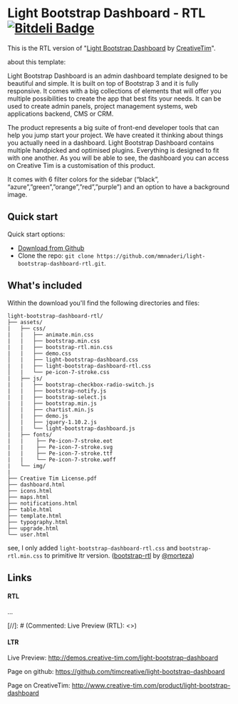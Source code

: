 # Light Bootstrap Dashboard - RTL [![Bitdeli Badge](https://d2weczhvl823v0.cloudfront.net/mmnaderi/light-bootstrap-dashboard-rtl/trend.png)](https://bitdeli.com/free "Bitdeli Badge")

This is the RTL version of "[Light Bootstrap Dashboard](https://github.com/timcreative/light-bootstrap-dashboard) by [CreativeTim](http://www.creative-tim.com)".

about this template:

Light Bootstrap Dashboard is an admin dashboard template designed to be beautiful and simple. It is built on top of Bootstrap 3 and it is fully responsive. It comes with a big collections of elements that will offer you multiple possibilities to create the app that best fits your needs. It can be used to create admin panels, project management systems, web applications backend, CMS or CRM.

The product represents a big suite of front-end developer tools that can help you jump start your project. We have created it thinking about things you actually need in a dashboard. Light Bootstrap Dashboard contains multiple handpicked and optimised plugins. Everything is designed to fit with one another. As you will be able to see, the dashboard you can access on Creative Tim is a customisation of this product.

It comes with 6 filter colors for the sidebar (“black”, “azure”,”green”,”orange”,”red”,”purple”) and an option to have a background image.

## Quick start

Quick start options:

- [Download from Github](https://github.com/mmnaderi/light-bootstrap-dashboard-rtl/archive/rtl.zip)
- Clone the repo: `git clone https://github.com/mmnaderi/light-bootstrap-dashboard-rtl.git`.


## What's included

Within the download you'll find the following directories and files:

```
light-bootstrap-dashboard-rtl/
├── assets/
|   ├── css/
|   |   ├── animate.min.css
|   |   ├── bootstrap.min.css
|   |   ├── bootstrap-rtl.min.css
|   |   ├── demo.css
│   |   ├── light-bootstrap-dashboard.css
|   |   ├── light-bootstrap-dashboard-rtl.css
│   |   └── pe-icon-7-stroke.css
|   ├── js/
|   |   ├── bootstrap-checkbox-radio-switch.js
|   |   ├── bootstrap-notify.js
|   |   ├── bootstrap-select.js
|   |   ├── bootstrap.min.js
│   |   ├── chartist.min.js
│   |   ├── demo.js
│   |   ├── jquery-1.10.2.js
│   |   └── light-bootstrap-dashboard.js
|   ├── fonts/
|   |    ├── Pe-icon-7-stroke.eot
|   |    ├── Pe-icon-7-stroke.svg
|   |    ├── Pe-icon-7-stroke.ttf
|   |    └── Pe-icon-7-stroke.woff
|   └── img/
|
├── Creative Tim License.pdf
├── dashboard.html
├── icons.html
├── maps.html
├── notifications.html
├── table.html
├── template.html
├── typography.html
├── upgrade.html
└── user.html

```

see, I only added `light-bootstrap-dashboard-rtl.css` and `bootstrap-rtl.min.css` to primitive ltr version.
([bootstrap-rtl](https://github.com/morteza/bootstrap-rtl) by [@morteza](https://github.com/morteza))

## Links

#### RTL

...

[//]: # (Commented: Live Preview (RTL): <>)

#### LTR

Live Preview: <http://demos.creative-tim.com/light-bootstrap-dashboard>

Page on github: <https://github.com/timcreative/light-bootstrap-dashboard>

Page on CreativeTim: <http://www.creative-tim.com/product/light-bootstrap-dashboard>
